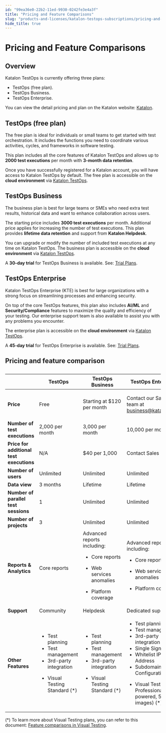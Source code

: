 ```yaml
---
id: "99ea36e0-22b2-11ed-9930-0242fe3e4a3f"
title: "Pricing and Feature Comparisons"
slug: "products-and-licenses/katalon-testops-subscriptions/pricing-and-feature-comparisons"
hide_title: true
---
```


# <a id="id_testops-pricing-model" class="anchor_top_offset"/><a id="ariaid-title1" class="anchor_top_offset"/>Pricing and Feature Comparisons


## Overview

<div xmlns="http://www.w3.org/1999/xhtml" className="p"><span className="ph">Katalon TestOps</span> is currently offering three plans:<ul className="ul"><li className="li">TestOps (free plan).</li><li className="li">TestOps Business.</li><li className="li">TestOps Enterprise.</li></ul>You can view the detail pricing and plan on the Katalon website: <a className="xref j-external-link" href="https://katalon.com/pricing/" target="_blank">Katalon</a>.</div>

## TestOps (free plan)

<p xmlns="http://www.w3.org/1999/xhtml" className="p">The free plan is ideal for individuals or small teams to get started with test orchestration. It includes the functions you need to coordinate various activities, cycles, and frameworks in software testing.</p> 
    
<p xmlns="http://www.w3.org/1999/xhtml" className="p">This plan includes all the core features of Katalon TestOps and allows up to <strong className="ph b">2000 test executions</strong> per month with <strong className="ph b">3-month data retention</strong>.</p> 
    
<p xmlns="http://www.w3.org/1999/xhtml" className="p">Once you have successfully registered for a Katalon account, you will have access to Katalon TestOps by default. The free plan is accessible on the <strong className="ph b">cloud environment</strong> via <a className="xref j-external-link" href="https://testops.katalon.io/" target="_blank">Katalon TestOps</a>.</p> 

## TestOps Business

<p xmlns="http://www.w3.org/1999/xhtml" className="p">The business plan is best for large teams or SMEs who need extra test results, historical data and want to enhance collaboration across users.</p> 
    
<p xmlns="http://www.w3.org/1999/xhtml" className="p">The starting price includes <strong className="ph b">3000 test executions</strong> per month. Additional price applies for increasing the number of test executions. This plan provides <strong className="ph b">lifetime data retention</strong> and support from <strong className="ph b">Katalon Helpdesk</strong>.</p> 
    
<p xmlns="http://www.w3.org/1999/xhtml" className="p">You can upgrade or modify the number of included test executions at any time on Katalon TestOps. The business plan is accessible on the <strong className="ph b">cloud environment</strong> via <a className="xref j-external-link" href="https://testops.katalon.io/" target="_blank">Katalon TestOps</a>.</p> 
    
<p xmlns="http://www.w3.org/1999/xhtml" className="p">A <strong className="ph b">30-day trial</strong> for TestOps Business is available. See: <a className="xref" href="/docs/products-and-licenses/katalon-testops-subscriptions/trial-plans">Trial Plans</a>.</p> 

## TestOps Enterprise

<p xmlns="http://www.w3.org/1999/xhtml" className="p"><span className="ph">Katalon TestOps Enterprise</span> (KTE) is best for large organizations with a strong focus on streamlining processes and enhancing security.</p> 
    
<p xmlns="http://www.w3.org/1999/xhtml" className="p">On top of the core TestOps features, this plan also includes <strong className="ph b">AI/ML</strong> and <strong className="ph b">Security/Compliance</strong> features to maximize the quality and efficiency of your testing. Our enterprise support team is also available to assist you with any problems you encounter.</p> 
    
<p xmlns="http://www.w3.org/1999/xhtml" className="p">The enterprise plan is accessible on the <strong className="ph b">cloud environment</strong> via <a className="xref j-external-link" href="https://testops.katalon.io/" target="_blank">Katalon TestOps</a>.</p> 
    
<p xmlns="http://www.w3.org/1999/xhtml" className="p">A <strong className="ph b">45-day trial</strong> for TestOps Enterprise is available. See: <a className="xref" href="/docs/products-and-licenses/katalon-testops-subscriptions/trial-plans">Trial Plans</a>.</p> 

## Pricing and feature comparison

<div xmlns="http://www.w3.org/1999/xhtml" className="p"><table className="table"><caption /><colgroup><col /><col /><col /><col /></colgroup><thead className="thead"><tr className><th className="entry anchor_top_offset" id="id_testops-pricing-model__entry__1" /><th className="entry anchor_top_offset" id="id_testops-pricing-model__entry__2">TestOps</th><th className="entry anchor_top_offset" id="id_testops-pricing-model__entry__3">TestOps Business</th><th className="entry anchor_top_offset" id="id_testops-pricing-model__entry__4">TestOps Enterprise</th></tr></thead><tbody className="tbody"><tr className><td className="entry" headers="id_testops-pricing-model__entry__1 id_testops-pricing-model__entry__2 id_testops-pricing-model__entry__3 id_testops-pricing-model__entry__4 "><strong className="ph b">Price</strong></td><td className="entry" headers="id_testops-pricing-model__entry__1 id_testops-pricing-model__entry__2 id_testops-pricing-model__entry__3 id_testops-pricing-model__entry__4 ">Free</td><td className="entry" headers="id_testops-pricing-model__entry__1 id_testops-pricing-model__entry__2 id_testops-pricing-model__entry__3 id_testops-pricing-model__entry__4 ">Starting at $120 per
          month</td><td className="entry" headers="id_testops-pricing-model__entry__1 id_testops-pricing-model__entry__2 id_testops-pricing-model__entry__3 id_testops-pricing-model__entry__4 "><p className="p">Contact our Sales
            team at <a className="xref j-external-link" href="mailto:business@katalon.com" target="_blank">business@katalon.com</a></p></td></tr><tr className><td className="entry" headers="id_testops-pricing-model__entry__1 id_testops-pricing-model__entry__2 id_testops-pricing-model__entry__3 id_testops-pricing-model__entry__4 "><strong className="ph b">Number of test executions</strong></td><td className="entry" headers="id_testops-pricing-model__entry__1 id_testops-pricing-model__entry__2 id_testops-pricing-model__entry__3 id_testops-pricing-model__entry__4 ">2,000 per month</td><td className="entry" headers="id_testops-pricing-model__entry__1 id_testops-pricing-model__entry__2 id_testops-pricing-model__entry__3 id_testops-pricing-model__entry__4 ">3,000 per month</td><td className="entry" headers="id_testops-pricing-model__entry__1 id_testops-pricing-model__entry__2 id_testops-pricing-model__entry__3 id_testops-pricing-model__entry__4 ">10,000 per month</td></tr><tr className><td className="entry" headers="id_testops-pricing-model__entry__1 id_testops-pricing-model__entry__2 id_testops-pricing-model__entry__3 id_testops-pricing-model__entry__4 "><strong className="ph b">Price for additional test executions</strong></td><td className="entry" headers="id_testops-pricing-model__entry__1 id_testops-pricing-model__entry__2 id_testops-pricing-model__entry__3 id_testops-pricing-model__entry__4 ">N/A</td><td className="entry" headers="id_testops-pricing-model__entry__1 id_testops-pricing-model__entry__2 id_testops-pricing-model__entry__3 id_testops-pricing-model__entry__4 ">$40 per 1,000</td><td className="entry" headers="id_testops-pricing-model__entry__1 id_testops-pricing-model__entry__2 id_testops-pricing-model__entry__3 id_testops-pricing-model__entry__4 ">Contact Sales</td></tr><tr className><td className="entry" headers="id_testops-pricing-model__entry__1 id_testops-pricing-model__entry__2 id_testops-pricing-model__entry__3 id_testops-pricing-model__entry__4 "><strong className="ph b">Number of users</strong></td><td className="entry" headers="id_testops-pricing-model__entry__1 id_testops-pricing-model__entry__2 id_testops-pricing-model__entry__3 id_testops-pricing-model__entry__4 ">Unlimited</td><td className="entry" headers="id_testops-pricing-model__entry__1 id_testops-pricing-model__entry__2 id_testops-pricing-model__entry__3 id_testops-pricing-model__entry__4 ">Unlimited</td><td className="entry" headers="id_testops-pricing-model__entry__1 id_testops-pricing-model__entry__2 id_testops-pricing-model__entry__3 id_testops-pricing-model__entry__4 ">Unlimited</td></tr><tr className><td className="entry" headers="id_testops-pricing-model__entry__1 id_testops-pricing-model__entry__2 id_testops-pricing-model__entry__3 id_testops-pricing-model__entry__4 "><strong className="ph b">Data view</strong></td><td className="entry" headers="id_testops-pricing-model__entry__1 id_testops-pricing-model__entry__2 id_testops-pricing-model__entry__3 id_testops-pricing-model__entry__4 ">3 months</td><td className="entry" headers="id_testops-pricing-model__entry__1 id_testops-pricing-model__entry__2 id_testops-pricing-model__entry__3 id_testops-pricing-model__entry__4 ">Lifetime</td><td className="entry" headers="id_testops-pricing-model__entry__1 id_testops-pricing-model__entry__2 id_testops-pricing-model__entry__3 id_testops-pricing-model__entry__4 ">Lifetime</td></tr><tr className><td className="entry" headers="id_testops-pricing-model__entry__1 id_testops-pricing-model__entry__2 id_testops-pricing-model__entry__3 id_testops-pricing-model__entry__4 "><strong className="ph b">Number of parallel test sessions</strong></td><td className="entry" headers="id_testops-pricing-model__entry__1 id_testops-pricing-model__entry__2 id_testops-pricing-model__entry__3 id_testops-pricing-model__entry__4 ">1</td><td className="entry" headers="id_testops-pricing-model__entry__1 id_testops-pricing-model__entry__2 id_testops-pricing-model__entry__3 id_testops-pricing-model__entry__4 ">Unlimited</td><td className="entry" headers="id_testops-pricing-model__entry__1 id_testops-pricing-model__entry__2 id_testops-pricing-model__entry__3 id_testops-pricing-model__entry__4 ">Unlimited</td></tr><tr className><td className="entry" headers="id_testops-pricing-model__entry__1 id_testops-pricing-model__entry__2 id_testops-pricing-model__entry__3 id_testops-pricing-model__entry__4 "><strong className="ph b">Number of projects</strong></td><td className="entry" headers="id_testops-pricing-model__entry__1 id_testops-pricing-model__entry__2 id_testops-pricing-model__entry__3 id_testops-pricing-model__entry__4 ">3</td><td className="entry" headers="id_testops-pricing-model__entry__1 id_testops-pricing-model__entry__2 id_testops-pricing-model__entry__3 id_testops-pricing-model__entry__4 ">Unlimited</td><td className="entry" headers="id_testops-pricing-model__entry__1 id_testops-pricing-model__entry__2 id_testops-pricing-model__entry__3 id_testops-pricing-model__entry__4 ">Unlimited</td></tr><tr className><td className="entry" headers="id_testops-pricing-model__entry__1 id_testops-pricing-model__entry__2 id_testops-pricing-model__entry__3 id_testops-pricing-model__entry__4 "><strong className="ph b">Reports &amp; Analytics</strong></td><td className="entry" headers="id_testops-pricing-model__entry__1 id_testops-pricing-model__entry__2 id_testops-pricing-model__entry__3 id_testops-pricing-model__entry__4 ">Core reports</td><td className="entry" headers="id_testops-pricing-model__entry__1 id_testops-pricing-model__entry__2 id_testops-pricing-model__entry__3 id_testops-pricing-model__entry__4 ">Advanced reports including:<ul className="ul"><li className="li"><p className="p">Core reports</p></li><li className="li"><p className="p">Web
                services anomalies</p></li><li className="li"><p className="p">Platform coverage</p></li></ul></td><td className="entry" headers="id_testops-pricing-model__entry__1 id_testops-pricing-model__entry__2 id_testops-pricing-model__entry__3 id_testops-pricing-model__entry__4 ">Advanced reports including: <ul className="ul"><li className="li"><p className="p">Core reports</p></li><li className="li"><p className="p">Web
                services anomalies</p></li><li className="li"><p className="p">Platform coverage</p></li></ul></td></tr><tr className><td className="entry" headers="id_testops-pricing-model__entry__1 id_testops-pricing-model__entry__2 id_testops-pricing-model__entry__3 id_testops-pricing-model__entry__4 "><strong className="ph b">Support</strong></td><td className="entry" headers="id_testops-pricing-model__entry__1 id_testops-pricing-model__entry__2 id_testops-pricing-model__entry__3 id_testops-pricing-model__entry__4 ">Community</td><td className="entry" headers="id_testops-pricing-model__entry__1 id_testops-pricing-model__entry__2 id_testops-pricing-model__entry__3 id_testops-pricing-model__entry__4 ">Helpdesk</td><td className="entry" headers="id_testops-pricing-model__entry__1 id_testops-pricing-model__entry__2 id_testops-pricing-model__entry__3 id_testops-pricing-model__entry__4 ">Dedicated support</td></tr><tr className><td className="entry" headers="id_testops-pricing-model__entry__1 id_testops-pricing-model__entry__2 id_testops-pricing-model__entry__3 id_testops-pricing-model__entry__4 "><strong className="ph b">Other Features</strong></td><td className="entry" headers="id_testops-pricing-model__entry__1 id_testops-pricing-model__entry__2 id_testops-pricing-model__entry__3 id_testops-pricing-model__entry__4 "><ul className="ul"><li className="li">Test
              planning</li><li className="li">Test
              management</li><li className="li">3rd-party integration</li><li className="li"><p className="p">Visual Testing Standard (*)</p></li></ul></td><td className="entry" headers="id_testops-pricing-model__entry__1 id_testops-pricing-model__entry__2 id_testops-pricing-model__entry__3 id_testops-pricing-model__entry__4 "><ul className="ul"><li className="li">Test
              planning</li><li className="li">Test
              management</li><li className="li">3rd-party integration</li><li className="li"><p className="p">Visual Testing Standard (*)</p></li></ul></td><td className="entry" headers="id_testops-pricing-model__entry__1 id_testops-pricing-model__entry__2 id_testops-pricing-model__entry__3 id_testops-pricing-model__entry__4 "><ul className="ul"><li className="li">Test
              planning</li><li className="li">Test
              management</li><li className="li">3rd-party integration</li><li className="li">Single Sign-On</li><li className="li">Whitelist IP Address</li><li className="li">Subdomain Configuration</li><li className="li"><p className="p">Visual Testing Professional (AI-powered, 5,000 images) (*)</p></li></ul></td></tr></tbody></table></div>
<p xmlns="http://www.w3.org/1999/xhtml" className="p">(*) To learn more about Visual Testing plans, you can refer to this document: <a className="xref" href="/docs/products-and-licenses/visual-testing-subscriptions/feature-comparisons-in-visual-testing">Feature comparisons in Visual Testing</a>.</p> 
